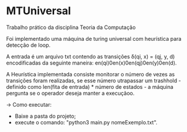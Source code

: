 # MTUniversal
Trabalho prático da disciplina Teoria da Computação

Foi implementado uma máquina de turing universal com heurística para detecção de loop.

A entrada é um arquivo txt contendo as transições δ(qi, x) = (qj, y, d) encodificadas da seguinte maneira:
en(qi)0en(x)0en(qj)0en(y)0en(d).

A Heurística implementada consiste monitorar o número de vezes as transições foram realizadas, se esse número utrapassar um trashhold - definido como len(fita de entrada) * número de estados - a máquina pergunta se o operador deseja manter a execuçãoo.

-> Como executar:
- Baixe a pasta do projeto;
- execute o comando: "python3 main.py nomeExemplo.txt". 
